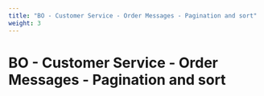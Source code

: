```yaml
---
title: "BO - Customer Service - Order Messages - Pagination and sort"
weight: 3
---
```


# BO - Customer Service - Order Messages - Pagination and sort
